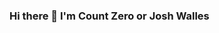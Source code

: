 ### Hi there 👋  I'm Count Zero or Josh Walles

<!--
**countzeroasl/countzeroasl** is a ✨ _special_ ✨ repository because its `README.md` (this file) appears on your GitHub profile.

Here are some ideas to get you started:

- 🔭 I’m currently working on writing tabletop RPGs and sortware for the plastics engineering industry
- 🌱 I’m currently learning full stack development, C#, and Python
- 👯 I’m looking to collaborate on ...
- 🤔 I’m looking for help with ...
- 💬 Ask me about ...
- 📫 How to reach me: email at countzeroasl@gmail.com
- 😄 Pronouns: he/him
- ⚡ Fun fact: ...
-->
